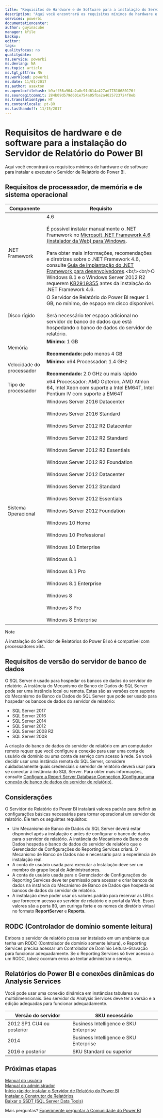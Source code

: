 ```yaml
---
title: "Requisitos de Hardware e de Software para a instalação do Servidor de Relatório do Power BI"
description: "Aqui você encontrará os requisitos mínimos de hardware e de software para instalar e executar o Servidor de Relatório do Power BI."
services: powerbi
documentationcenter: 
author: guyinacube
manager: kfile
backup: 
editor: 
tags: 
qualityfocus: no
qualitydate: 
ms.service: powerbi
ms.devlang: NA
ms.topic: article
ms.tgt_pltfrm: NA
ms.workload: powerbi
ms.date: 11/01/2017
ms.author: asaxton
ms.openlocfilehash: b9aff56a964a2a8c91d614a427ad77810680176f
ms.sourcegitcommit: 284b09d579d601e754a05fba2a4025723724f8eb
ms.translationtype: HT
ms.contentlocale: pt-BR
ms.lasthandoff: 11/15/2017
---
```

# <a name="hardware-and-software-requirements-for-installing-power-bi-report-server"></a>Requisitos de hardware e de software para a instalação do Servidor de Relatório do Power BI
Aqui você encontrará os requisitos mínimos de hardware e de software para instalar e executar o Servidor de Relatório do Power BI.

## <a name="processor-memory-and-operating-system-requirements"></a>Requisitos de processador, de memória e de sistema operacional
| Componente | Requisito |
| --- | --- |
| .NET Framework |4.6<br><br>É possível instalar manualmente o .NET Framework no [Microsoft .NET Framework 4.6 (instalador da Web) para Windows](http://support.microsoft.com/kb/3045560).<br/><br/> Para obter mais informações, recomendações e diretrizes sobre o .NET Framework 4.6, consulte [Guia de implantação do .NET Framework para desenvolvedores](http://msdn.microsoft.com/library/ee942965\(v=vs.110\).aspx).<br/><br/>O Windows 8.1 e o Windows Server 2012 R2 requerem [KB2919355](http://support.microsoft.com/kb/2919355) antes da instalação do .NET Framework 4.6. |
| Disco rígido |O Servidor de Relatório do Power BI requer 1 GB, no mínimo, de espaço em disco disponível.<br><br>Será necessário ter espaço adicional no servidor de banco de dados que está hospedando o banco de dados do servidor de relatório. |
| Memória |**Mínimo:** 1 GB<br/><br/> **Recomendado:** pelo menos 4 GB |
| Velocidade do processador |**Mínimo:** x64 Processador: 1.4 GHz<br/><br/> **Recomendado:** 2.0 GHz ou mais rápido |
| Tipo de processador |x64 Processador: AMD Opteron, AMD Athlon 64, Intel Xeon com suporte a Intel EM64T, Intel Pentium IV com suporte a EM64T |
| Sistema Operacional |Windows Server 2016 Datacenter<br><br>Windows Server 2016 Standard<br><br>Windows Server 2012 R2 Datacenter<br><br>Windows Server 2012 R2 Standard<br><br>Windows Server 2012 R2 Essentials<br><br>Windows Server 2012 R2 Foundation<br><br>Windows Server 2012 Datacenter<br><br>Windows Server 2012 Standard<br><br>Windows Server 2012 Essentials<br><br>Windows Server 2012 Foundation<br><br>Windows 10 Home<br><br>Windows 10 Professional<br><br>Windows 10 Enterprise<br><br>Windows 8.1<br><br>Windows 8.1 Pro<br><br>Windows 8.1 Enterprise<br><br>Windows 8<br><br>Windows 8 Pro<br><br>Windows 8 Enterprise |

> [!NOTE]
> A instalação do Servidor de Relatórios do Power BI só é compatível com processadores x64.
> 
> 

## <a name="database-server-version-requirements"></a>Requisitos de versão do servidor de banco de dados
O SQL Server é usado para hospedar os bancos de dados do servidor de relatório. A instância do Mecanismo de Banco de Dados do SQL Server pode ser uma instância local ou remota. Estas são as versões com suporte do Mecanismo de Banco de Dados do SQL Server que pode ser usado para hospedar os bancos de dados do servidor de relatório:

* SQL Server 2017
* SQL Server 2016
* SQL Server 2014
* SQL Server 2012
* SQL Server 2008 R2
* SQL Server 2008

A criação do banco de dados do servidor de relatório em um computador remoto requer que você configure a conexão para usar uma conta de usuário de domínio ou uma conta de serviço com acesso à rede. Se você decidir usar uma instância remota do SQL Server, considere cuidadosamente quais credenciais o servidor de relatório deverá usar para se conectar à instância do SQL Server. Para obter mais informações, consulte [Configure a Report Server Database Connection (Configurar uma conexão de banco de dados do servidor de relatório)](https://docs.microsoft.com/sql/reporting-services/install-windows/configure-a-report-server-database-connection-ssrs-configuration-manager).

## <a name="considerations"></a>Considerações
O Servidor de Relatório do Power BI instalará valores padrão para definir as configurações básicas necessárias para tornar operacional um servidor de relatório. Ele tem os seguintes requisitos:

* Um Mecanismo de Banco de Dados do SQL Server deverá estar disponível após a instalação e antes de configurar o banco de dados para o servidor de relatório. A instância do Mecanismo de Banco de Dados hospeda o banco de dados do servidor de relatório que o Gerenciador de Configurações do Reporting Services criará. O Mecanismo de Banco de Dados não é necessário para a experiência de instalação real.
* A conta de usuário usada para executar a Instalação deve ser um membro do grupo local de Administradores.
* A conta de usuário usada para o Gerenciador de Configurações do Reporting Services deve ter permissão para acessar e criar bancos de dados na instância do Mecanismo de Banco de Dados que hospeda os bancos de dados do servidor de relatório.
* A instalação deve poder usar os valores padrão para reservar as URLs que fornecem acesso ao servidor de relatório e o portal da Web. Esses valores são a porta 80, um curinga forte e os nomes de diretório virtual no formato **ReportServer** e **Reports**.

## <a name="read-only-domain-controller-rodc"></a>RODC (Controlador de domínio somente leitura)
 Embora o servidor de relatório possa ser instalado em um ambiente que tenha um RODC (Controlador de domínio somente leitura), o Reporting Services precisa acessar um Controlador de Domínio Leitura-Gravação para funcionar adequadamente. Se o Reporting Services só tiver acesso a um RODC, talvez ocorram erros ao tentar administrar o serviço.

## <a name="power-bi-reports-and-analysis-services-live-connections"></a>Relatórios do Power BI e conexões dinâmicas do Analysis Services
Você pode usar uma conexão dinâmica em instâncias tabulares ou multidimensionais. Seu servidor do Analysis Services deve ter a versão e a edição adequadas para funcionar adequadamente.

| **Versão do servidor** | **SKU necessário** |
| --- | --- |
| 2012 SP1 CU4 ou posterior |Business Intelligence e SKU Enterprise |
| 2014 |Business Intelligence e SKU Enterprise |
| 2016 e posterior |SKU Standard ou superior |

## <a name="next-steps"></a>Próximas etapas
[Manual do usuário](user-handbook-overview.md)  
[Manual do administrador](admin-handbook-overview.md)  
[Início rápido: instalar o Servidor de Relatório do Power BI](quickstart-install-report-server.md)  
[Instalar o Construtor de Relatórios](https://docs.microsoft.com/sql/reporting-services/install-windows/install-report-builder)  
[Baixar o SSDT (SQL Server Data Tools)](http://go.microsoft.com/fwlink/?LinkID=616714)

Mais perguntas? [Experimente perguntar à Comunidade do Power BI](https://community.powerbi.com/)


